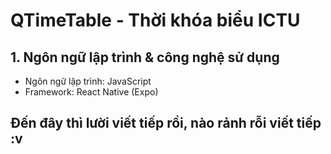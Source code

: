 # QTimeTable - Thời khóa biểu ICTU
## 1. Ngôn ngữ lập trình & công nghệ sử dụng
- Ngôn ngữ lập trình: JavaScript
- Framework: React Native (Expo)

## Đến đây thì lười viết tiếp rồi, nào rảnh rỗi viết tiếp :v